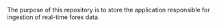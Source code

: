 The purpose of this repository is to store the application responsible for ingestion of real-time forex data.